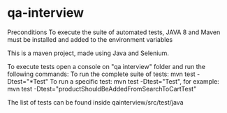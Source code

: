 # qa-interview

Preconditions
	To execute the suite of automated tests, JAVA 8 and Maven must be installed and added to the environment variables

This is a maven project, made using Java and Selenium.

To execute tests open a console on "qa interview" folder and run the following commands:
	To run the complete suite of tests: mvn test -Dtest="*Test"
	To run a specific test: mvn test -Dtest="<name>Test", for example: mvn test -Dtest="productShouldBeAddedFromSearchToCartTest"

The list of tests can be found inside qainterview/src/test/java

